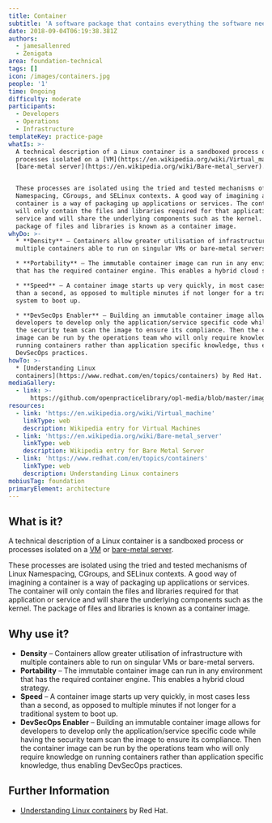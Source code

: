 ```yaml
---
title: Container
subtitle: 'A software package that contains everything the software needs to run. '
date: 2018-09-04T06:19:38.381Z
authors:
  - jamesallenred
  - Zenigata
area: foundation-technical
tags: []
icon: /images/containers.jpg
people: '1'
time: Ongoing
difficulty: moderate
participants:
  - Developers
  - Operations
  - Infrastructure
templateKey: practice-page
whatIs: >-
  A technical description of a Linux container is a sandboxed process or
  processes isolated on a [VM](https://en.wikipedia.org/wiki/Virtual_machine) or
  [bare-metal server](https://en.wikipedia.org/wiki/Bare-metal_server).


  These processes are isolated using the tried and tested mechanisms of Linux
  Namespacing, CGroups, and SELinux contexts. A good way of imagining a
  container is a way of packaging up applications or services. The container
  will only contain the files and libraries required for that application or
  service and will share the underlying components such as the kernel. The
  package of files and libraries is known as a container image.
whyDo: >-
  * **Density** – Containers allow greater utilisation of infrastructure with
  multiple containers able to run on singular VMs or bare-metal servers.

  * **Portability** – The immutable container image can run in any environment
  that has the required container engine. This enables a hybrid cloud strategy.

  * **Speed** – A container image starts up very quickly, in most cases less
  than a second, as opposed to multiple minutes if not longer for a traditional
  system to boot up.

  * **DevSecOps Enabler** – Building an immutable container image allows for
  developers to develop only the application/service specific code while having
  the security team scan the image to ensure its compliance. Then the container
  image can be run by the operations team who will only require knowledge on
  running containers rather than application specific knowledge, thus enabling
  DevSecOps practices.
howTo: >-
  * [Understanding Linux
  containers](https://www.redhat.com/en/topics/containers) by Red Hat.
mediaGallery:
  - link: >-
      https://github.com/openpracticelibrary/opl-media/blob/master/images/containers.jpg?raw=true
resources:
  - link: 'https://en.wikipedia.org/wiki/Virtual_machine'
    linkType: web
    description: Wikipedia entry for Virtual Machines
  - link: 'https://en.wikipedia.org/wiki/Bare-metal_server'
    linkType: web
    description: Wikipedia entry for Bare Metal Server
  - link: 'https://www.redhat.com/en/topics/containers'
    linkType: web
    description: Understanding Linux containers
mobiusTag: foundation
primaryElement: architecture
---
```

## What is it?

A technical description of a Linux container is a sandboxed process or processes isolated on a [VM](https://en.wikipedia.org/wiki/Virtual_machine) or [bare-metal server](https://en.wikipedia.org/wiki/Bare-metal_server).

These processes are isolated using the tried and tested mechanisms of Linux Namespacing, CGroups, and SELinux contexts. A good way of imagining a container is a way of packaging up applications or services. The container will only contain the files and libraries required for that application or service and will share the underlying components such as the kernel. The package of files and libraries is known as a container image.

## Why use it?

* **Density** – Containers allow greater utilisation of infrastructure with multiple containers able to run on singular VMs or bare-metal servers.
* **Portability** – The immutable container image can run in any environment that has the required container engine. This enables a hybrid cloud strategy.
* **Speed** – A container image starts up very quickly, in most cases less than a second, as opposed to multiple minutes if not longer for a traditional system to boot up.
* **DevSecOps Enabler** – Building an immutable container image allows for developers to develop only the application/service specific code while having the security team scan the image to ensure its compliance. Then the container image can be run by the operations team who will only require knowledge on running containers rather than application specific knowledge, thus enabling DevSecOps practices.

## Further Information

* [Understanding Linux containers](https://www.redhat.com/en/topics/containers) by Red Hat.
